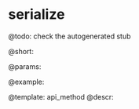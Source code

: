 serialize
=============


@todo:
	check the autogenerated stub

@short:
	

@params:





@example:

@template:	api_method
@descr:

